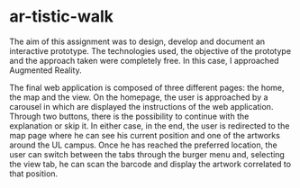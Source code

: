 # ar-tistic-walk
 
The aim of this assignment was to design, develop and
document an interactive prototype. The technologies
used, the objective of the prototype and the approach
taken were completely free. In this case, I approached
Augmented Reality.

The final web application is composed of three different
pages: the home, the map and the view. On the
homepage, the user is approached by a carousel in which
are displayed the instructions of the web application.
Through two buttons, there is the possibility to continue
with the explanation or skip it. In either case, in the end,
the user is redirected to the map page where he can see
his current position and one of the artworks around the
UL campus. Once he has reached the preferred location,
the user can switch between the tabs through the burger
menu and, selecting the view tab, he can scan the barcode
and display the artwork correlated to that position.
